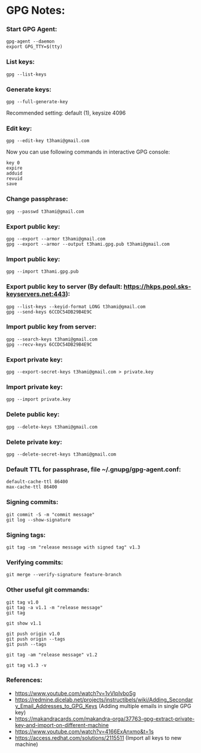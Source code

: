 # GPG Notes:

### Start GPG Agent:
```
gpg-agent --daemon
export GPG_TTY=$(tty)
```

### List keys:
```
gpg --list-keys
```

### Generate keys:
```
gpg --full-generate-key
```
Recommended setting: default (1), keysize 4096

### Edit key:
```
gpg --edit-key t3hami@gmail.com
```
Now you can use following commands in interactive GPG console:
```
key 0
expire
adduid
revuid
save
```

### Change passphrase:
```
gpg --passwd t3hami@gmail.com
```

### Export public key:
```
gpg --export --armor t3hami@gmail.com
gpg --export --armor --output t3hami.gpg.pub t3hami@gmail.com
```

### Import public key:
```
gpg --import t3hami.gpg.pub
```

### Export public key to server (By default: https://hkps.pool.sks-keyservers.net:443):
```
gpg --list-keys --keyid-format LONG t3hami@gmail.com
gpg --send-keys 6CCDC54DB29B4E9C
```

### Import public key from server:
```
gpg --search-keys t3hami@gmail.com
gpg --recv-keys 6CCDC54DB29B4E9C
```

### Export private key:
```
gpg --export-secret-keys t3hami@gmail.com > private.key
```

### Import private key:
```
gpg --import private.key
```

### Delete public key:
```
gpg --delete-keys t3hami@gmail.com
```

### Delete private key:
```
gpg --delete-secret-keys t3hami@gmail.com
```

### Default TTL for passphrase, file ~/.gnupg/gpg-agent.conf:
```
default-cache-ttl 86400
max-cache-ttl 86400
```

### Signing commits:
```
git commit -S -m "commit message"
git log --show-signature
```

### Signing tags:
```
git tag -sm "release message with signed tag" v1.3
```

### Verifying commits:
```
git merge --verify-signature feature-branch
```

### Other useful git commands:
```
git tag v1.0
git tag -a v1.1 -m "release message"
git tag

git show v1.1

git push origin v1.0
git push origin --tags
git push --tags

git tag -am "release message" v1.2

git tag v1.3 -v
```

### References:
- https://www.youtube.com/watch?v=1vVIpIvboSg
- https://redmine.dicelab.net/projects/instructibels/wiki/Adding_Secondary_Email_Addresses_to_GPG_Keys (Adding multiple emails in single GPG key)
- https://makandracards.com/makandra-orga/37763-gpg-extract-private-key-and-import-on-different-machine
- https://www.youtube.com/watch?v=4166ExAnxmo&t=1s
- https://access.redhat.com/solutions/2115511 (Import all keys to new machine)

